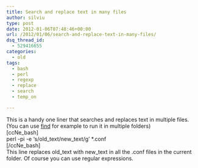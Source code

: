 ```yaml
---
title: Search and replace text in many files
author: silviu
type: post
date: 2012-01-06T07:48:46+00:00
url: /2012/01/06/search-and-replace-text-in-many-files/
dsq_thread_id:
  - 529416655
categories:
  - old
tags:
  - bash
  - perl
  - regexp
  - replace
  - search
  - temp_on

---
```

This is a handy one liner that searches and replaces text in multiple files. (You can use [find][1] for example to run it in multiple folders)  
[ccNe_bash]  
perl -pi -e &#8216;s/old\_text/new\_text/g&#8217; *.conf  
[/ccNe_bash]  
This line replaces old\_text with new\_text in all the .conf files in the current folder. Of course you can use regular expressions.

 [1]: http://manpages.sgvulcan.com/find.1.php